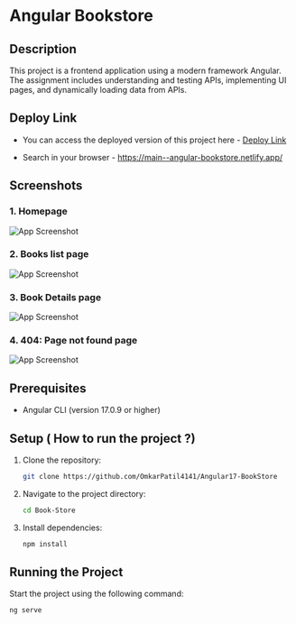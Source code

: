 # Angular Bookstore

## Description

This project is a  frontend application using a modern framework  Angular. The assignment includes understanding and testing APIs, implementing UI pages, and dynamically loading data from APIs.

## Deploy Link

- You can access the deployed version of this project here - [Deploy Link](https://main--angular-bookstore.netlify.app/)

- Search in your browser - https://main--angular-bookstore.netlify.app/

## Screenshots

### 1. Homepage
![App Screenshot](https://drive.google.com/file/d/1qMLOcRTFGuH5EW-jP7JF-UIKw335Qqzb/view?usp=sharing)

### 2. Books list page
![App Screenshot](https://drive.google.com/file/d/1ii3khpqh_RyJKEopD8SoUTJfyqwhlfmw/view?usp=sharing)

### 3. Book Details page
![App Screenshot](https://drive.google.com/file/d/14BICANVm6KBwvETe7m-8q9iXOnnZrw5x/view?usp=sharing)

### 4. 404: Page not found page
![App Screenshot](https://drive.google.com/file/d/1pArGUTsGy6jwJDWZK34VyetJQXUX0KCe/view?usp=sharing)


## Prerequisites

- Angular CLI (version 17.0.9 or higher)

## Setup ( How to run the project ?)


1. Clone the repository:

    ```bash
    git clone https://github.com/OmkarPatil4141/Angular17-BookStore
    ```

2. Navigate to the project directory:

    ```bash
    cd Book-Store
    ```

3. Install dependencies:

    ```bash
    npm install
    ```

## Running the Project

Start the project using the following command:

```bash
ng serve
